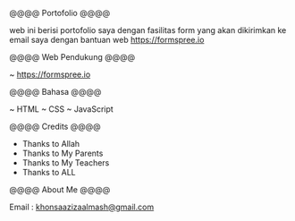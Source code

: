 @@@@ Portofolio @@@@

web ini berisi portofolio saya dengan fasilitas form yang akan dikirimkan ke email saya dengan bantuan web https://formspree.io


@@@@ Web Pendukung @@@@

~ https://formspree.io


@@@@ Bahasa @@@@

~ HTML
~ CSS
~ JavaScript


@@@@ Credits @@@@

- Thanks to Allah
- Thanks to My Parents
- Thanks to My Teachers
- Thanks to ALL


@@@@ About Me @@@@

Email : khonsaazizaalmash@gmail.com
